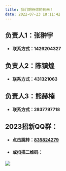 ```yaml
---
title: 我们期待你的到来！
date: 2022-07-23 18:11:42
---
```


## 负责人1：张翀宇

- #### 联系方式：1426204327

## 负责人2：陈镇煌

- #### 联系方式：431321063
  
## 负责人3：熊赫楠

- #### 联系方式：2837797718

## 2023招新QQ群：

- #### 点击跳转：[835824279](https://jq.qq.com/?_wv=1027&k=BLU3iJRP)

- #### 或扫描二维码：

![](/img/qq.png)

